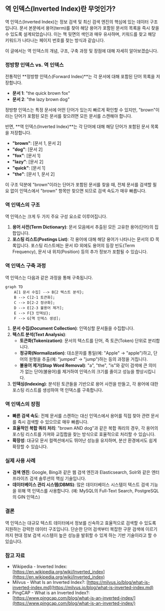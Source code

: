 ## 역 인덱스(Inverted Index)란 무엇인가?

역 인덱스(Inverted Index)는 정보 검색 및 최신 검색 엔진의 핵심에 있는 데이터 구조입니다. 문서 본문에서 용어(term)를 찾아 해당 용어가 포함된 문서의 목록을 즉시 찾을 수 있도록 설계되었습니다. 이는 책 뒷면의 색인과 매우 유사하며, 키워드를 찾고 해당 키워드가 나타나는 페이지 번호를 찾는 방식과 같습니다.

이 글에서는 역 인덱스의 개념, 구조, 구축 과정 및 장점에 대해 자세히 알아보겠습니다.

### 정방향 인덱스 vs. 역 인덱스

전통적인 **정방향 인덱스(Forward Index)**는 각 문서에 대해 포함된 단어 목록을 저장합니다.

- **문서 1**: "the quick brown fox"
- **문서 2**: "the lazy brown dog"

정방향 인덱스는 특정 문서에 어떤 단어가 있는지 빠르게 확인할 수 있지만, "brown"이라는 단어가 포함된 모든 문서를 찾으려면 모든 문서를 스캔해야 합니다.

반면, **역 인덱스(Inverted Index)**는 각 단어에 대해 해당 단어가 포함된 문서 목록을 저장합니다.

- **"brown"**: [문서 1, 문서 2]
- **"dog"**: [문서 2]
- **"fox"**: [문서 1]
- **"lazy"**: [문서 2]
- **"quick"**: [문서 1]
- **"the"**: [문서 1, 문서 2]

이 구조 덕분에 "brown"이라는 단어가 포함된 문서를 찾을 때, 전체 문서를 검색할 필요 없이 인덱스에서 "brown" 항목만 찾으면 되므로 검색 속도가 매우 빠릅니다.

### 역 인덱스의 구조

역 인덱스는 크게 두 가지 주요 구성 요소로 이루어집니다.

1.  **용어 사전(Term Dictionary)**: 문서 모음에서 추출된 모든 고유한 용어(단어)의 집합입니다.
2.  **포스팅 리스트(Postings List)**: 각 용어에 대해 해당 용어가 나타나는 문서의 ID 목록입니다. 포스팅 리스트에는 문서 ID 외에도 용어의 등장 빈도(Term Frequency), 문서 내 위치(Position) 등의 추가 정보가 포함될 수 있습니다.

### 역 인덱스 구축 과정

역 인덱스는 다음과 같은 과정을 통해 구축됩니다.

```mermaid
graph TD
    A[1 문서 수집] --> B{2 텍스트 분석};
    B --> C[2-1 토큰화];
    C --> D[2-2 정규화];
    D --> E[2-3 불용어 제거];
    E --> F{3 인덱싱};
    F --> G[역 인덱스 생성];

```

1.  **문서 수집(Document Collection)**: 인덱싱할 문서들을 수집합니다.
2.  **텍스트 분석(Text Analysis)**:
    *   **토큰화(Tokenization)**: 문서의 텍스트를 단어, 즉 토큰(Token) 단위로 분리합니다.
    *   **정규화(Normalization)**: 대소문자를 통일(예: "Apple" -> "apple")하고, 단어의 원형을 추출(예: "jumped" -> "jump")하는 등의 과정을 거칩니다.
    *   **불용어 제거(Stop Word Removal)**: "a", "the", "is"와 같이 검색에 큰 의미가 없는 단어(불용어)를 제거하여 인덱스의 크기를 줄이고 성능을 향상시킵니다.
3.  **인덱싱(Indexing)**: 분석된 토큰들을 기반으로 용어 사전을 만들고, 각 용어에 대한 포스팅 리스트를 생성하여 역 인덱스를 구축합니다.

### 역 인덱스의 장점

-   **빠른 검색 속도**: 전체 문서를 스캔하는 대신 인덱스에서 용어를 직접 찾아 관련 문서를 즉시 검색할 수 있으므로 매우 빠릅니다.
-   **효율적인 복합 쿼리 처리**: "brown AND dog"과 같은 복합 쿼리의 경우, 각 용어의 포스팅 리스트를 가져와 교집합을 찾는 방식으로 효율적으로 처리할 수 있습니다.
-   **확장성**: 대규모 문서 컬렉션에서도 뛰어난 성능을 유지하며, 분산 환경에서도 쉽게 확장할 수 있습니다.

### 실제 사용 사례

-   **검색 엔진**: Google, Bing과 같은 웹 검색 엔진과 Elasticsearch, Solr와 같은 엔터프라이즈 검색 솔루션의 핵심 기술입니다.
-   **데이터베이스 관리 시스템(DBMS)**: 많은 데이터베이스 시스템이 텍스트 검색 기능을 위해 역 인덱스를 사용합니다. (예: MySQL의 Full-Text Search, PostgreSQL의 GIN 인덱스)

### 결론

역 인덱스는 대규모 텍스트 데이터에서 정보를 신속하고 효율적으로 검색할 수 있도록 지원하는 강력한 데이터 구조입니다. 단순한 단어 검색부터 복잡한 구문 검색에 이르기까지 현대 정보 검색 시스템이 높은 성능을 발휘할 수 있게 하는 기반 기술이라고 할 수 있습니다.

### 참고 자료

-   Wikipedia - Inverted Index: [https://en.wikipedia.org/wiki/Inverted_index](https://en.wikipedia.org/wiki/Inverted_index)
-   Milvus - What Is an Inverted Index?: [https://milvus.io/blog/what-is-inverted-index.md](https://milvus.io/blog/what-is-inverted-index.md)
-   PingCAP - What is an Inverted Index?: [https://www.pingcap.com/blog/what-is-an-inverted-index/](https://www.pingcap.com/blog/what-is-an-inverted-index/)
